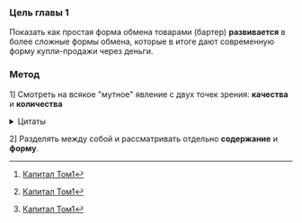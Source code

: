 ### Цель главы 1
 Показать как простая форма обмена товарами (бартер) **развивается** в более сложные формы обмена, которые в итоге дают современную форму купли-продажи через деньги.

### Метод
1] Смотреть на всякое "мутное" явление с двух точек зрения: **качества** и **количества** 

<details>
  <summary>Цитаты</summary>

>"Каждую полезную вещь ... можно рассматривать с двух точек зрения: со стороны качества и со стороны количества. "[^1]
>
>"Как потребительные стоимости товары различаются прежде всего качественно, как меновые стоимости они могут иметь лишь количественные различия"[^2]
>
>"если по отношению к потребительной стоимости товара имеет значение лишь качество содержащегося в нём труда, то по отношению к величине стоимости имеет значение лишь количество труда"[^3]
</details>


2] Разделять между собой и рассматривать отдельно **содержание** и **форму**.












[^1]: [Капитал Том1](https://www.esperanto.mv.ru/Marksismo/Kapital1/kapital1-01.html#p82:~:text=%D0%9A%D0%B0%D0%B6%D0%B4%D1%83%D1%8E%20%D0%BF%D0%BE%D0%BB%D0%B5%D0%B7%D0%BD%D1%83%D1%8E%20%D0%B2%D0%B5%D1%89%D1%8C%2C%20%D0%BA%D0%B0%D0%BA%2C%20%D0%BD%D0%B0%D0%BF%D1%80%D0%B8%D0%BC%D0%B5%D1%80%2C%20%D0%B6%D0%B5%D0%BB%D0%B5%D0%B7%D0%BE%2C%20%D0%B1%D1%83%D0%BC%D0%B0%D0%B3%D1%83%20%D0%B8%20%D1%82.%20%D0%B4.%2C%20%D0%BC%D0%BE%D0%B6%D0%BD%D0%BE%20%D1%80%D0%B0%D1%81%D1%81%D0%BC%D0%B0%D1%82%D1%80%D0%B8%D0%B2%D0%B0%D1%82%D1%8C%20%D1%81%20%D0%B4%D0%B2%D1%83%D1%85%20%D1%82%D0%BE%D1%87%D0%B5%D0%BA%20%D0%B7%D1%80%D0%B5%D0%BD%D0%B8%D1%8F%3A%20%D1%81%D0%BE%20%D1%81%D1%82%D0%BE%D1%80%D0%BE%D0%BD%D1%8B%20%D0%BA%D0%B0%D1%87%D0%B5%D1%81%D1%82%D0%B2%D0%B0%20%D0%B8%20%D1%81%D0%BE%20%D1%81%D1%82%D0%BE%D1%80%D0%BE%D0%BD%D1%8B%20%D0%BA%D0%BE%D0%BB%D0%B8%D1%87%D0%B5%D1%81%D1%82%D0%B2%D0%B0.)
[^2]: [Капитал Том1](https://www.esperanto.mv.ru/Marksismo/Kapital1/kapital1-01.html#p82:~:text=%D0%9A%D0%B0%D0%BA%20%D0%BF%D0%BE%D1%82%D1%80%D0%B5%D0%B1%D0%B8%D1%82%D0%B5%D0%BB%D1%8C%D0%BD%D1%8B%D0%B5%20%D1%81%D1%82%D0%BE%D0%B8%D0%BC%D0%BE%D1%81%D1%82%D0%B8%20%D1%82%D0%BE%D0%B2%D0%B0%D1%80%D1%8B%20%D1%80%D0%B0%D0%B7%D0%BB%D0%B8%D1%87%D0%B0%D1%8E%D1%82%D1%81%D1%8F%20%D0%BF%D1%80%D0%B5%D0%B6%D0%B4%D0%B5%20%D0%B2%D1%81%D0%B5%D0%B3%D0%BE%20%D0%BA%D0%B0%D1%87%D0%B5%D1%81%D1%82%D0%B2%D0%B5%D0%BD%D0%BD%D0%BE%2C%20%D0%BA%D0%B0%D0%BA%20%D0%BC%D0%B5%D0%BD%D0%BE%D0%B2%D1%8B%D0%B5%20%D1%81%D1%82%D0%BE%D0%B8%D0%BC%D0%BE%D1%81%D1%82%D0%B8%20%D0%BE%D0%BD%D0%B8%20%D0%BC%D0%BE%D0%B3%D1%83%D1%82%20%D0%B8%D0%BC%D0%B5%D1%82%D1%8C%20%D0%BB%D0%B8%D1%88%D1%8C%20%D0%BA%D0%BE%D0%BB%D0%B8%D1%87%D0%B5%D1%81%D1%82%D0%B2%D0%B5%D0%BD%D0%BD%D1%8B%D0%B5%20%D1%80%D0%B0%D0%B7%D0%BB%D0%B8%D1%87%D0%B8%D1%8F)
[^3]: [Капитал Том1](https://www.esperanto.mv.ru/Marksismo/Kapital1/kapital1-01.html#p82:~:text=%D0%B5%D1%81%D0%BB%D0%B8%20%D0%BF%D0%BE%20%D0%BE%D1%82%D0%BD%D0%BE%D1%88%D0%B5%D0%BD%D0%B8%D1%8E%20%D0%BA%20%D0%BF%D0%BE%D1%82%D1%80%D0%B5%D0%B1%D0%B8%D1%82%D0%B5%D0%BB%D1%8C%D0%BD%D0%BE%D0%B9%20%D1%81%D1%82%D0%BE%D0%B8%D0%BC%D0%BE%D1%81%D1%82%D0%B8%20%D1%82%D0%BE%D0%B2%D0%B0%D1%80%D0%B0%20%D0%B8%D0%BC%D0%B5%D0%B5%D1%82%20%D0%B7%D0%BD%D0%B0%D1%87%D0%B5%D0%BD%D0%B8%D0%B5%20%D0%BB%D0%B8%D1%88%D1%8C%20%D0%BA%D0%B0%D1%87%D0%B5%D1%81%D1%82%D0%B2%D0%BE%20%D1%81%D0%BE%D0%B4%D0%B5%D1%80%D0%B6%D0%B0%D1%89%D0%B5%D0%B3%D0%BE%D1%81%D1%8F%20%D0%B2%20%D0%BD%D1%91%D0%BC%20%D1%82%D1%80%D1%83%D0%B4%D0%B0%2C%20%D1%82%D0%BE%20%D0%BF%D0%BE%20%D0%BE%D1%82%D0%BD%D0%BE%D1%88%D0%B5%D0%BD%D0%B8%D1%8E%20%D0%BA%20%D0%B2%D0%B5%D0%BB%D0%B8%D1%87%D0%B8%D0%BD%D0%B5%20%D1%81%D1%82%D0%BE%D0%B8%D0%BC%D0%BE%D1%81%D1%82%D0%B8%20%D0%B8%D0%BC%D0%B5%D0%B5%D1%82%20%D0%B7%D0%BD%D0%B0%D1%87%D0%B5%D0%BD%D0%B8%D0%B5%20%D0%BB%D0%B8%D1%88%D1%8C%20%D0%BA%D0%BE%D0%BB%D0%B8%D1%87%D0%B5%D1%81%D1%82%D0%B2%D0%BE%20%D1%82%D1%80%D1%83%D0%B4%D0%B0)

